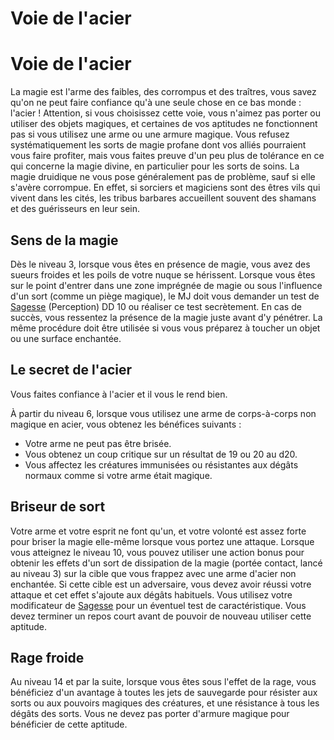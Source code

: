 [][Items]

# Voie de l'acier

[][Generic]

# Voie de l'acier

La magie est l'arme des faibles, des corrompus et des traîtres, vous savez qu'on ne peut faire confiance qu'à une seule chose en ce bas monde : l'acier ! Attention, si vous choisissez cette voie, vous n'aimez pas porter ou utiliser des objets magiques, et certaines de vos aptitudes ne fonctionnent pas si vous utilisez une arme ou une armure magique. Vous refusez systématiquement les sorts de magie profane dont vos alliés pourraient vous faire profiter, mais vous faites preuve d'un peu plus de tolérance en ce qui concerne la magie divine, en particulier pour les sorts de soins. La magie druidique ne vous pose généralement pas de problème, sauf si elle s'avère corrompue. En effet, si sorciers et magiciens sont des êtres vils qui vivent dans les cités, les tribus barbares accueillent souvent des shamans et des guérisseurs en leur sein.

[][Generic]

## Sens de la magie

Dès le niveau 3, lorsque vous êtes en présence de magie, vous avez des sueurs froides et les poils de votre nuque se hérissent. Lorsque vous êtes sur le point d'entrer dans une zone imprégnée de magie ou sous l'influence d'un sort (comme un piège magique), le MJ doit vous demander un test de [Sagesse] (Perception) DD 10 ou réaliser ce test secrètement. En cas de succès, vous ressentez la présence de la magie juste avant d'y pénétrer. La même procédure doit être utilisée si vous vous préparez à toucher un objet ou une surface enchantée.

[][Generic]

## Le secret de l'acier

Vous faites confiance à l'acier et il vous le rend bien.

À partir du niveau 6, lorsque vous utilisez une arme de corps-à-corps non magique en acier, vous obtenez les bénéfices suivants :

* Votre arme ne peut pas être brisée.
* Vous obtenez un coup critique sur un résultat de 19 ou 20 au d20.
* Vous affectez les créatures immunisées ou résistantes aux dégâts normaux comme si votre arme était magique.

[][Generic]

## Briseur de sort

Votre arme et votre esprit ne font qu'un, et votre volonté est assez forte pour briser la magie elle-même lorsque vous portez une attaque. Lorsque vous atteignez le niveau 10, vous pouvez utiliser une action bonus pour obtenir les effets d'un sort de dissipation de la magie (portée contact, lancé au niveau 3) sur la cible que vous frappez avec une arme d'acier non enchantée. Si cette cible est un adversaire, vous devez avoir réussi votre attaque et cet effet s'ajoute aux dégâts habituels. Vous utilisez votre modificateur de [Sagesse] pour un éventuel test de caractéristique. Vous devez terminer un repos court avant de pouvoir de nouveau utiliser cette aptitude.

[][Generic]

## Rage froide

Au niveau 14 et par la suite, lorsque vous êtes sous l'effet de la rage, vous bénéficiez d'un avantage à toutes les jets de sauvegarde pour résister aux sorts ou aux pouvoirs magiques des créatures, et une résistance à tous les dégâts des sorts. Vous ne devez pas porter d'armure magique pour bénéficier de cette aptitude.

[Force]: abilities_hd.md#force
[Dextérité]: abilities_hd.md#dextérité
[Constitution]: abilities_hd.md#constitution
[Intelligence]: abilities_hd.md#intelligence
[Sagesse]: abilities_hd.md#sagesse
[Charisme]: abilities_hd.md#charisme
[jet de sauvegarde]: abilities_hd.md#jets-de-sauvegarde
[jets de sauvegarde]: abilities_hd.md#jets-de-sauvegarde
[Jet de sauvegarde]: abilities_hd.md#jets-de-sauvegarde
[Jets de sauvegarde]: abilities_hd.md#jets-de-sauvegarde

[Items]: #
[Generic]: #
